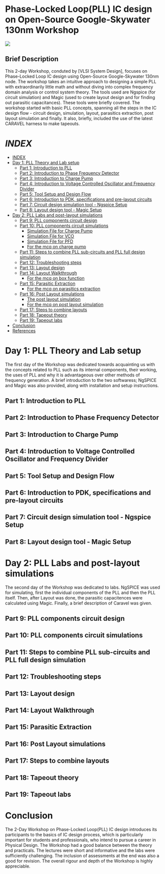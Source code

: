 # Phase-Locked Loop(PLL) IC design on Open-Source Google-Skywater 130nm Workshop

![](https://www.vlsisystemdesign.com/wp-content/uploads/2021/07/PLL-Workshop-Banner_efabless.png)

## Brief Description
This 2-day Workshop, conduted by [VLSI System Design], focuses on Phase-Locked Loop IC design using Open-Source Google-Skywater 130nm node. The workshop takes an intuitive approach to designing a simple PLL with extraordinarily little math and without diving into complex frequency domain analysis or control system theory. The tools used are Ngspice (for circuit simulation) and Magic (used to create layout design and for finding out parasitic capacitances). These tools were briefly covered. The workshop started with basic PLL concepts, spanning all the steps in the IC design flow - circuit design, simulation, layout, parasitics extraction, post layout simulation and finally. It also, briefly, included the use of the latest CARAVEL harness to make tapeouts.

# *INDEX*
- [INDEX](https://github.com/ASP-hellofriend/-sky130PLLdesignWorkshop/edit/main/README.md#index)
- [Day 1: PLL Theory and Lab setup](https://github.com/ASP-hellofriend/-sky130PLLdesignWorkshop/edit/main/README.md#day-1-pll-theory-and-lab-setup)
    - [Part 1: Introduction to PLL](https://github.com/ASP-hellofriend/-sky130PLLdesignWorkshop/edit/main/README.md#part-1-introduction-to-pll)
    - [Part 2: Introduction to Phase Frequency Detector](https://github.com/ASP-hellofriend/-sky130PLLdesignWorkshop/edit/main/README.md#part-2-introduction-to-phase-frequency-detector)
    - [Part 3: Introduction to Charge Pump](https://github.com/ASP-hellofriend/-sky130PLLdesignWorkshop/edit/main/README.md#part-3-introduction-to-charge-pump)
    - [Part 4: Introduction to Voltage Controlled Oscillator and Frequency Divider](https://github.com/ASP-hellofriend/-sky130PLLdesignWorkshop/edit/main/README.md#part-4-introduction-to-voltage-controlled-oscillator-and-frequency-divider)
    - [Part 5: Tool Setup and Design Flow](https://github.com/ASP-hellofriend/-sky130PLLdesignWorkshop/edit/main/README.md#part-5-tool-setup-and-design-flow)
    - [Part 6: Introduction to PDK, specifications and pre-layout circuits](https://github.com/ASP-hellofriend/-sky130PLLdesignWorkshop/edit/main/README.md#part-6-introduction-to-pdk-specifications-and-pre-layout-circuits)
    - [Part 7: Circuit design simulation tool - Ngspice Setup](https://github.com/ASP-hellofriend/-sky130PLLdesignWorkshop/edit/main/README.md#part-7-circuit-design-simulation-tool---ngspice-setup)
    - [Part 8: Layout design tool - Magic Setup](https://github.com/ASP-hellofriend/-sky130PLLdesignWorkshop/edit/main/README.md#part-8-layout-design-tool---magic-setup)
- [Day 2: PLL Labs and post-layout simulations](https://github.com/ASP-hellofriend/-sky130PLLdesignWorkshop/edit/main/README.md#day-2-pll-labs-and-post-layout-simulations)
    - [Part 9: PLL components circuit design](https://github.com/ASP-hellofriend/-sky130PLLdesignWorkshop/edit/main/README.md#part-9-pll-components-circuit-design)
    - [Part 10: PLL components circuit simulations](https://github.com/ASP-hellofriend/-sky130PLLdesignWorkshop/edit/main/README.md#part-10-pll-components-circuit-simulations)
        - [Simulation File for Charge Pump](https://github.com/ASP-hellofriend/-sky130PLLdesignWorkshop/edit/main/README.md#simulation-file-for-charge-pump)
        - [Simulation File for VCO](https://github.com/ASP-hellofriend/-sky130PLLdesignWorkshop/edit/main/README.md#simulation-file-for-vco)
        - [Simulation File for PFD](https://github.com/ASP-hellofriend/-sky130PLLdesignWorkshop/edit/main/README.md#simulation-file-for-pfd)
        - [For the mcq on charge pump](https://github.com/ASP-hellofriend/-sky130PLLdesignWorkshop/edit/main/README.md#for-the-mcq-on-charge-pump)
    - [Part 11: Steps to combine PLL sub-circuits and PLL full design simulation](https://github.com/ASP-hellofriend/-sky130PLLdesignWorkshop/edit/main/README.md#part-11-steps-to-combine-pll-sub-circuits-and-pll-full-design-simulation)
    - [Part 12: Troubleshooting steps](https://github.com/ASP-hellofriend/-sky130PLLdesignWorkshop/edit/main/README.md#part-12-troubleshooting-steps)
    - [Part 13: Layout design](https://github.com/ASP-hellofriend/-sky130PLLdesignWorkshop/edit/main/README.md#part-13-layout-design)
    - [Part 14: Layout Walkthrough](https://github.com/ASP-hellofriend/-sky130PLLdesignWorkshop/edit/main/README.md#part-14-layout-walkthrough)
        - [For the mcq on box function](https://github.com/ASP-hellofriend/-sky130PLLdesignWorkshop/edit/main/README.md#for-the-mcq-on-box-function)
    - [Part 15: Parasitic Extraction](https://github.com/ASP-hellofriend/-sky130PLLdesignWorkshop/edit/main/README.md#part-15-parasitic-extraction)
        - [For the mcq on parasitics extraction](https://github.com/ASP-hellofriend/-sky130PLLdesignWorkshop/edit/main/README.md#for-the-mcq-on-parasitics-extraction)
    - [Part 16: Post Layout simulations](https://github.com/ASP-hellofriend/-sky130PLLdesignWorkshop/edit/main/README.md#part-16-post-layout-simulations)
        - [The post layout simulation](https://github.com/ASP-hellofriend/-sky130PLLdesignWorkshop/edit/main/README.md#the-post-layout-simulation)
        - [For the mcq on post layout simulation](https://github.com/ASP-hellofriend/-sky130PLLdesignWorkshop/edit/main/README.md#for-the-mcq-on-post-layout-simulation)
    - [Part 17: Steps to combine layouts](https://github.com/ASP-hellofriend/-sky130PLLdesignWorkshop/edit/main/README.md#part-17-steps-to-combine-layouts)
    - [Part 18: Tapeout theory](https://github.com/ASP-hellofriend/-sky130PLLdesignWorkshop/edit/main/README.md#part-18-tapeout-theory)
    - [Part 19: Tapeout labs](https://github.com/ASP-hellofriend/-sky130PLLdesignWorkshop/edit/main/README.md#part-19-tapeout-labs)
- [Conclusion](https://github.com/ASP-hellofriend/-sky130PLLdesignWorkshop/edit/main/README.md#conclusion)
- [References](https://github.com/ASP-hellofriend/-sky130PLLdesignWorkshop/edit/main/README.md#references)

# Day 1: PLL Theory and Lab setup

The first day of the Workshop was dedicated towards acquainting us with the concepts related to PLL such as its internal components, their working, the uses of PLL and why it is advantageous over other methods of frequency generation.
A brief introduction to the two softwaress; NgSPICE and Magic was also provided, along with installation and setup instructions.

## Part 1: Introduction to PLL
## Part 2: Introduction to Phase Frequency Detector
## Part 3: Introduction to Charge Pump
## Part 4: Introduction to Voltage Controlled Oscillator and Frequency Divider
## Part 5: Tool Setup and Design Flow
## Part 6: Introduction to PDK, specifications and pre-layout circuits
## Part 7: Circuit design simulation tool - Ngspice Setup
## Part 8: Layout design tool - Magic Setup

# Day 2: PLL Labs and post-layout simulations

The second day of the Workshop was dedicated to labs. NgSPICE was used for simulating, first the individual components of the PLL and then the PLL itself. Then, after Layout was done, the parasitic capacitences were calculated using Magic. Finally, a brief description of Caravel was given.

## Part 9: PLL components circuit design
## Part 10: PLL components circuit simulations
## Part 11: Steps to combine PLL sub-circuits and PLL full design simulation
## Part 12: Troubleshooting steps
## Part 13: Layout design
## Part 14: Layout Walkthrough
## Part 15: Parasitic Extraction
## Part 16: Post Layout simulations
## Part 17: Steps to combine layouts
## Part 18: Tapeout theory
## Part 19: Tapeout labs

# Conclusion

The 2-Day Workshop on Phase-Locked Loop(PLL) IC design introduces its participants to the basics of IC design process, which is particularly important for students and professionals, who intend to pursue a career in Physical Design. The Workshop had a good balance between the theory and practicals. The lectures were short and informative and the labs were sufficiently challenging. The inclusion of assessments at the end was also a good for revision. The overall rigour and depth of the Workshop is highly appreciable.
